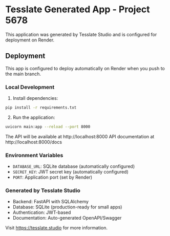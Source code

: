# Tesslate Generated App - Project 5678

This application was generated by Tesslate Studio and is configured for deployment on Render.

## Deployment

This app is configured to deploy automatically on Render when you push to the main branch.

### Local Development

1. Install dependencies:
```bash
pip install -r requirements.txt
```

2. Run the application:
```bash
uvicorn main:app --reload --port 8000
```

The API will be available at http://localhost:8000
API documentation at http://localhost:8000/docs

### Environment Variables

- `DATABASE_URL`: SQLite database (automatically configured)
- `SECRET_KEY`: JWT secret key (automatically configured)
- `PORT`: Application port (set by Render)

### Generated by Tesslate Studio

- Backend: FastAPI with SQLAlchemy
- Database: SQLite (production-ready for small apps)
- Authentication: JWT-based
- Documentation: Auto-generated OpenAPI/Swagger

Visit https://tesslate.studio for more information.
